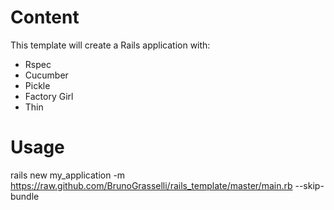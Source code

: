 # Content

This template will create a Rails application with:

* Rspec
* Cucumber
* Pickle
* Factory Girl
* Thin

# Usage

  rails new my_application -m https://raw.github.com/BrunoGrasselli/rails_template/master/main.rb --skip-bundle

